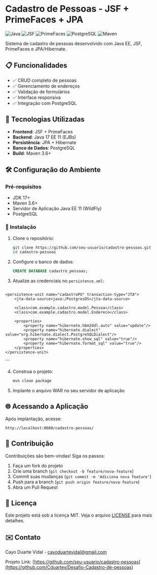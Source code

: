 # Cadastro de Pessoas - JSF + PrimeFaces + JPA

![Java](https://img.shields.io/badge/Java-ED8B00?style=for-the-badge&logo=openjdk&logoColor=white)
![JSF](https://img.shields.io/badge/JSF-2.2+-orange)
![PrimeFaces](https://img.shields.io/badge/PrimeFaces-10.0+-blue)
![PostgreSQL](https://img.shields.io/badge/PostgreSQL-13+-blue?logo=postgresql)
![Maven](https://img.shields.io/badge/Maven-3.6+-red?logo=apache-maven)

Sistema de cadastro de pessoas desenvolvido com Java EE, JSF, PrimeFaces e JPA/Hibernate.

## 📋 Funcionalidades

- ✅ CRUD completo de pessoas
- ✅ Gerenciamento de endereços
- ✅ Validação de formulários
- ✅ Interface responsiva
- ✅ Integração com PostgreSQL

## 🚀 Tecnologias Utilizadas

- **Frontend**: JSF + PrimeFaces 
- **Backend**: Java 17 EE 11  (EJBs)
- **Persistência**: JPA + Hibernate 
- **Banco de Dados**: PostgreSQL 
- **Build**: Maven 3.6+

## 🛠️ Configuração do Ambiente

### Pré-requisitos

- JDK 17+
- Maven 3.6+
- Servidor de Aplicação Java EE 11 (WildFly)
- PostgreSQL

### 🔧 Instalação

1. Clone o repositório:
   ```bash
   git clone https://github.com/seu-usuario/cadastro-pessoas.git
   cd cadastro-pessoas
   ```

2. Configure o banco de dados:
   ```sql
   CREATE DATABASE cadastro_pessoas;
   ```

3. Atualize as credenciais no `persistence.xml`:
   ```
  <?xml version="1.0" encoding="UTF-8"?>
<persistence xmlns="https://jakarta.ee/xml/ns/persistence"
             xmlns:xsi="http://www.w3.org/2001/XMLSchema-instance"
             xsi:schemaLocation="https://jakarta.ee/xml/ns/persistence https://jakarta.ee/xml/ns/persistence/persistence_3_2.xsd"
             version="3.2">

    <persistence-unit name="cadastroPU" transaction-type="JTA">
        <jta-data-source>java:/PostgresDS</jta-data-source>

        <class>com.example.cadastro.model.Pessoa</class>
        <class>com.example.cadastro.model.Endereco</class>

        <properties>
            <property name="hibernate.hbm2ddl.auto" value="update"/>
            <property name="hibernate.dialect" value="org.hibernate.dialect.PostgreSQLDialect"/>
            <property name="hibernate.show_sql" value="true"/>
            <property name="hibernate.format_sql" value="true"/>
        </properties>
    </persistence-unit>

</persistence>
   ```

4. Construa o projeto:
   ```bash
   mvn clean package
   ```

5. Implante o arquivo WAR no seu servidor de aplicação

## 🌐 Acessando a Aplicação

Após implantação, acesse:
```
http://localhost:8080/cadastro-pessoas/
```

## 🤝 Contribuição

Contribuições são bem-vindas! Siga os passos:

1. Faça um fork do projeto
2. Crie uma branch (`git checkout -b feature/nova-feature`)
3. Commit suas mudanças (`git commit -m 'Adiciona nova feature'`)
4. Push para a branch (`git push origin feature/nova-feature`)
5. Abra um Pull Request

## 📄 Licença

Este projeto está sob a licença MIT. Veja o arquivo [LICENSE](LICENSE) para mais detalhes.

## ✉️ Contato

Cayo Duarte Vidal - cayoduartevidal@gmail.com

Projeto Link: [https://github.com/seu-usuario/cadastro-pessoas](https://github.com/Cduartev/Desafio-Cadastro-de-pessoas)
